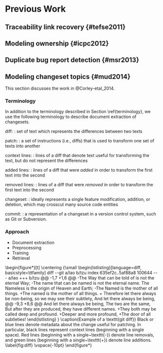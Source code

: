 # Previous Work

## Traceability link recovery {#tefse2011}

## Modeling ownership {#icpc2012}

## Duplicate bug report detection {#msr2013}

<!--
    relates to triage steps
-->

## Modeling changeset topics {#mud2014}

This section discusses the work in @Corley-etal_2014.

### Terminology

In addition to the terminology described in Section \ref{terminology}, we
use the following terminology to describe document extraction of changesets.

diff:
:   set of text which represents the differences between two texts

patch:
:   a set of instructions (i.e., diffs) that is used to transform one set of
texts into another

context lines:
:   lines of a diff that denote text useful for transforming the text, but do
not represent the differences

added lines:
:   lines of a diff that were *added* in order to transform the first text into
the second

removed lines:
:   lines of a diff that were *removed* in order to transform the first text into
the second

changeset:
:   ideally represents a single feature modification, addition, or deletion,
which may crosscut many source code entities

commit:
:   a representation of a changeset in a version control system, such as Git or
Subversion.

### Approach

- Document extraction
- Preprocessing
- Training
- Retrieval

\begin{figure*}[t]
\centering
{\small
\begin{lstlisting}[language=diff, basicstyle=\ttfamily]
diff --git a/lao b/tzu
index 635ef2c..5af88a8 100644
--- a/lao
+++ b/tzu
@@ -1,7 +1,6 @@
-The Way that can be told of is not the eternal Way;
-The name that can be named is not the eternal name.
 The Nameless is the origin of Heaven and Earth;
-The Named is the mother of all things.
+The named is the mother of all things.
+
 Therefore let there always be non-being,
   so we may see their subtlety,
 And let there always be being,
@@ -9,3 +8,6 @@ And let there always be being,
 The two are the same,
 But after they are produced,
   they have different names.
+They both may be called deep and profound.
+Deeper and more profound,
+The door of all subtleties!
\end{lstlisting}
}
\caption{Example of a \texttt{git diff}}
Black or blue lines denote metadata about the change useful for patching.
In particular, black lines represent context lines (beginning with a single space).
Red lines (beginning with a single~\texttt{-}) denote line removals,
and green lines (beginning with a single~\texttt{+}) denote line additions.
\label{fig:diff}
\vspace{-10pt}
\end{figure*}

